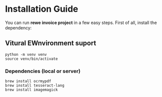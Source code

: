 # Installation Guide

You can run **rewe invoice project** in a few easy steps. First of all, install the dependency:

## Vitural EWnvironment suport
```
python -m venv venv
source venv/bin/activate
```
### Dependencies (local or server)
```
brew install ocrmypdf
brew install tesseract-lang
brew install imagemagick
``` 


